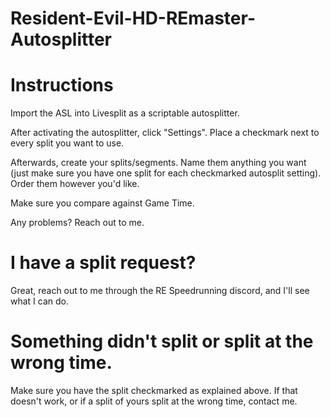 # Resident-Evil-HD-REmaster-Autosplitter

# Instructions

Import the ASL into Livesplit as a scriptable autosplitter.

After activating the autosplitter, click "Settings". Place a checkmark next to every split you want to use.

Afterwards, create your splits/segments. Name them anything you want (just make sure you have one split for each checkmarked autosplit setting). Order them however you'd like.

Make sure you compare against Game Time.

Any problems? Reach out to me.

# I have a split request?

Great, reach out to me through the RE Speedrunning discord, and I'll see what I can do.

# Something didn't split or split at the wrong time.

Make sure you have the split checkmarked as explained above. If that doesn't work, or if a split of yours split at the wrong time, contact me.
